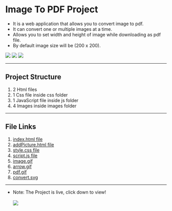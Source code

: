 # Image To PDF Project

- It is a web application that allows you to convert image to pdf.
- It can convert one or multiple images at a time.
- Allows you to set width and height of image while downloading as pdf file.
- By default image size will be (200 x 200).

![](https://img.shields.io/badge/%20-HTML%205-orange)
![](https://img.shields.io/badge/%20-CSS%203-blue)
![](https://img.shields.io/badge/%20-JavaScript-yellow)

---

## Project Structure

1. 2 Html files
2. 1 Css file inside css folder
3. 1 JavaScript file inside js folder
4. 4 Images inside images folder

---

## File Links

1. [index.html file](./index.html)
2. [addPicture.html file](./addPicture.html)
3. [style.css file](./css/style.css)
4. [script.js file](./js/script.js)
5. [image.gif](./Images/image.gif)
6. [arrow.gif](./Images/arrow.gif)
7. [pdf.gif](./Images/pdf.gif)
8. [convert.svg](./Images/convert.svg)

---

- Note: The Project is live, click down to view!<br><br>
  <a href="https://akhilmaithani.github.io/ImageToPDF.github.io/" target="_blank"><img src="https://img.shields.io/badge/open%20now-Project%20Live%20Link-blue"></a>
